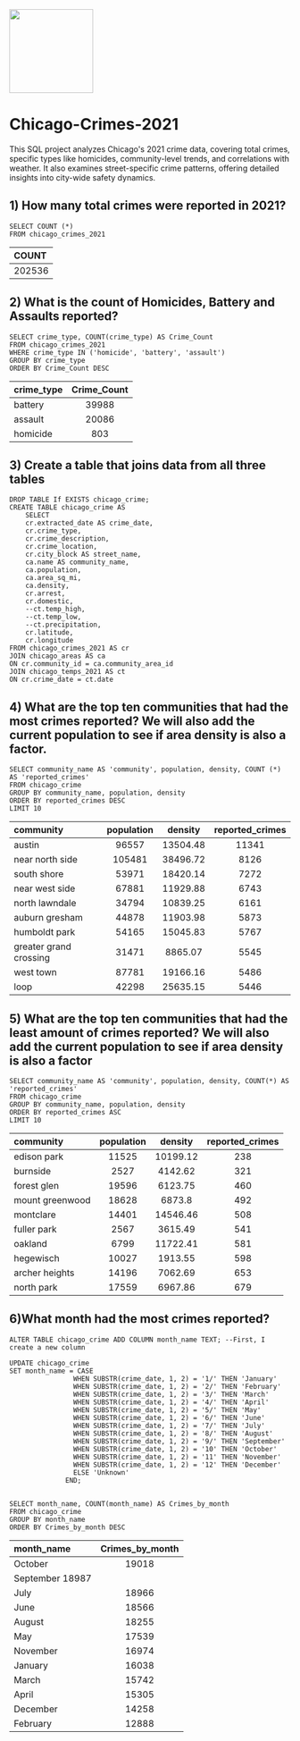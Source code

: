 
<img src="https://github.com/ManuHernandezz/Chicago-Crimes-2021/assets/130862652/c8810714-a638-4de3-a859-9a5ee0bde115" width="150" height="150">

# Chicago-Crimes-2021
This SQL project analyzes Chicago's 2021 crime data, covering total crimes, specific types like homicides, community-level trends, and 
correlations with weather. It also examines street-specific crime patterns, offering detailed insights into city-wide safety dynamics.

## 1) How many total crimes were reported in 2021?
    SELECT COUNT (*)
    FROM chicago_crimes_2021

    
 | COUNT      | 
 | :---       | 
 |   202536   | 

## 2) What is the count of Homicides, Battery and Assaults reported?
    SELECT crime_type, COUNT(crime_type) AS Crime_Count
    FROM chicago_crimes_2021
    WHERE crime_type IN ('homicide', 'battery', 'assault')
    GROUP BY crime_type
    ORDER BY Crime_Count DESC


| crime_type      | Crime_Count | 
| :---        |    :----:   |
| battery      | 39988       |
| assault   | 20086        |
|  homicide           |    803         |


## 3) Create a  table that joins data from all three tables

    DROP TABLE If EXISTS chicago_crime;
    CREATE TABLE chicago_crime AS
	    SELECT
	    cr.extracted_date AS crime_date,
	    cr.crime_type,
	    cr.crime_description,
	    cr.crime_location,
	    cr.city_block AS street_name,
	    ca.name AS community_name,
	    ca.population,
	    ca.area_sq_mi,
	    ca.density,
	    cr.arrest,
	    cr.domestic,
	    --ct.temp_high,
	    --ct.temp_low,
	    --ct.precipitation,
	    cr.latitude,
	    cr.longitude
    FROM chicago_crimes_2021 AS cr
    JOIN chicago_areas AS ca
    ON cr.community_id = ca.community_area_id
    JOIN chicago_temps_2021 AS ct
    ON cr.crime_date = ct.date


## 4) What are the top ten communities that had the most crimes reported? We will also add the current population to see if area density is also a factor.
    SELECT community_name AS 'community', population, density, COUNT (*) AS 'reported_crimes'
    FROM chicago_crime
    GROUP BY community_name, population, density
    ORDER BY reported_crimes DESC
    LIMIT 10

|community	|population	|density	|reported_crimes|
| :---        |    :----:   |    :----:   |    :----:   |
|austin|96557	|13504.48 |11341|
|near north side	|105481	|38496.72|8126|
|south shore	|53971	|18420.14|7272|
|near west side	|67881	|11929.88|6743|
|north lawndale	|34794	|10839.25|6161|
|auburn gresham	|44878	|11903.98|5873|
|humboldt park	|54165	|15045.83|	5767|
|greater grand crossing	|31471|8865.07|	5545|
|west town	|87781	|19166.16|5486|
|loop|	42298	|25635.15|5446|

## 5) What are the top ten communities that had the least amount of crimes reported? We will also add the current population to see if area density is also a factor
	SELECT community_name AS 'community', population, density, COUNT(*) AS 'reported_crimes'
	FROM chicago_crime
	GROUP BY community_name, population, density
	ORDER BY reported_crimes ASC
	LIMIT 10

 |community	|population	|density	|reported_crimes|
 | :---        |    :----:   |    :----:   |    :----:   |
|edison park	|11525	|10199.12	|238|
|burnside	|2527	|4142.62	|321|
|forest glen	|19596	|6123.75	|460|
|mount greenwood	|18628	|6873.8	|492|
|montclare	|14401	|14546.46	|508|
|fuller park	|2567	|3615.49	|541|
|oakland	|6799	|11722.41	|581|
|hegewisch|	10027	|1913.55	|598|
|archer heights|	14196|	7062.69	|653|
|north park|	17559	|6967.86|	679|


## 6)What month had the most crimes reported?
	ALTER TABLE chicago_crime ADD COLUMN month_name TEXT; --First, I create a new column

	UPDATE chicago_crime
	SET month_name = CASE
                    WHEN SUBSTR(crime_date, 1, 2) = '1/' THEN 'January'
                    WHEN SUBSTR(crime_date, 1, 2) = '2/' THEN 'February'
                    WHEN SUBSTR(crime_date, 1, 2) = '3/' THEN 'March'
                    WHEN SUBSTR(crime_date, 1, 2) = '4/' THEN 'April'
                    WHEN SUBSTR(crime_date, 1, 2) = '5/' THEN 'May'
                    WHEN SUBSTR(crime_date, 1, 2) = '6/' THEN 'June'
                    WHEN SUBSTR(crime_date, 1, 2) = '7/' THEN 'July'
                    WHEN SUBSTR(crime_date, 1, 2) = '8/' THEN 'August'
                    WHEN SUBSTR(crime_date, 1, 2) = '9/' THEN 'September'
                    WHEN SUBSTR(crime_date, 1, 2) = '10' THEN 'October'
                    WHEN SUBSTR(crime_date, 1, 2) = '11' THEN 'November'
                    WHEN SUBSTR(crime_date, 1, 2) = '12' THEN 'December'
                    ELSE 'Unknown'
                  END;


	SELECT month_name, COUNT(month_name) AS Crimes_by_month
	FROM chicago_crime
	GROUP BY month_name
	ORDER BY Crimes_by_month DESC

 |month_name	|Crimes_by_month|
 | :---        |    :----:   | 
|October	|19018|
|September	18987|
|July	|18966|
|June	|18566|
|August	|18255|
|May	|17539|
|November|	16974|
|January|	16038|
|March	|15742|
|April	|15305|
|December|	14258|
|February	|12888|





